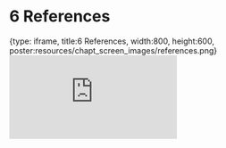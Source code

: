 # 6 References
 
{type: iframe, title:6 References, width:800, height:600, poster:resources/chapt_screen_images/references.png}
![](https://hutchdatascience.org/WDL_Workflows_Guide/no_toc/references.html)
 

 
